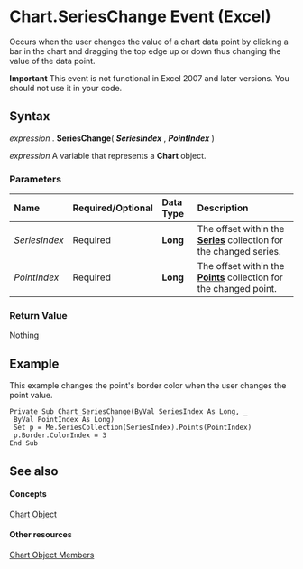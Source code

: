 
# Chart.SeriesChange Event (Excel)

Occurs when the user changes the value of a chart data point by clicking a bar in the chart and dragging the top edge up or down thus changing the value of the data point.


 **Important**  This event is not functional in Excel 2007 and later versions. You should not use it in your code.


## Syntax

 _expression_ . **SeriesChange**( **_SeriesIndex_** , **_PointIndex_** )

 _expression_ A variable that represents a **Chart** object.


### Parameters



|**Name**|**Required/Optional**|**Data Type**|**Description**|
|:-----|:-----|:-----|:-----|
| _SeriesIndex_|Required| **Long**| The offset within the **[Series](c7d34b32-8172-f7a0-0a17-f01d44246b64.md)** collection for the changed series.|
| _PointIndex_|Required| **Long**|The offset within the  **[Points](918dc385-ed61-262e-033f-ba829f5ee8b2.md)** collection for the changed point.|

### Return Value

Nothing


## Example

This example changes the point's border color when the user changes the point value.


```
Private Sub Chart_SeriesChange(ByVal SeriesIndex As Long, _ 
 ByVal PointIndex As Long) 
 Set p = Me.SeriesCollection(SeriesIndex).Points(PointIndex) 
 p.Border.ColorIndex = 3 
End Sub
```


## See also


#### Concepts


[Chart Object](179c32ce-49bd-6f36-ea12-89fb5443f3ea.md)
#### Other resources


[Chart Object Members](a3f8ac44-02d6-6f3f-b5e0-23f4bd5d6baf.md)
